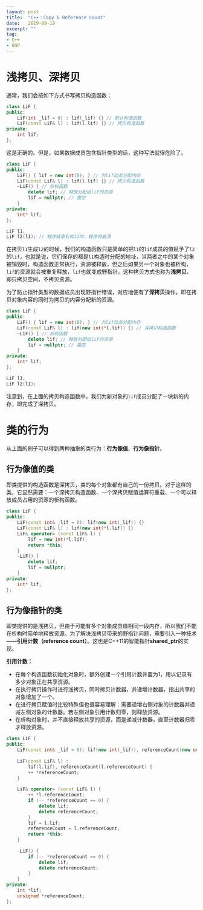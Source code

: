 ```yaml
---
layout: post
title:  "C++：Copy & Reference Count"
date:   2019-09-19
excerpt: ""
tag:
- C++
- OOP
---
```


# 浅拷贝、深拷贝

通常，我们会按如下方式书写拷贝构造函数：

```c++
class LiF {
public:
	LiF(int _lif = 0) : lif(_lif) {} // 默认构造函数
	LiF(const LiF& l) : lif(l.lif) {} // 拷贝构造函数
private:
	int lif;
};
```

这是正确的。但是，如果数据成员包含指针类型的话，这种写法就很危险了。

```c++
class LiF {
public:
	LiF() { lif = new int(0); } // 为lif动态分配内存
	LiF(const LiF& l) : lif(l.lif) {} // 拷贝构造函数
	~LiF() { // 析构函数
        delete lif; // 释放分配给lif的资源
        lif = nullptr; // 置空
    }
private:
	int* lif;
};

LiF l1;
LiF l2(l1); // 程序结束析构l2时，程序将崩溃
```

在拷贝`l1`生成`l2`的时候，我们的构造函数只是简单的把`l1`的`lif`成员的值赋予了`l2`的`lif`，也就是说，它们保存的都是`l1`构造时分配的地址，当两者之中的某个对象被销毁时，构造函数正常执行，资源被释放，但之后如果另一个对象也被析构，`lif`的资源就会被重复释放，`lif`也就变成野指针。这种拷贝方式也称为**浅拷贝**，即只拷贝空间，不拷贝资源。

为了防止指针类型的数据成员出现野指针错误，对应地便有了**深拷贝**操作，即在拷贝对象内容的同时为拷贝的内容分配新的资源。

```c++
class LiF {
public:
	LiF() { lif = new int(0); } // 为lif动态分配内存
	LiF(const LiF& l) : lif(new int(*l.lif)) {} // 深拷贝构造函数
	~LiF() { // 析构函数
        delete lif; // 释放分配给lif的资源
        lif = nullptr; // 置空
    }
private:
	int* lif;
};

LiF l1;
LiF l2(l1);
```

注意到，在上面的拷贝构造函数中，我们为新对象的`lif`成员分配了一块新的内存，即完成了深拷贝。

# 类的行为

从上面的例子可以得到两种抽象的类行为：**行为像值**、**行为像指针**。

## 行为像值的类

即类提供的构造函数是深拷贝，类的每个对象都有自己的一份拷贝。对于这样的类，它显然需要：一个深拷贝构造函数、一个深拷贝赋值运算符重载、一个可以释放成员占用的资源的析构函数。

```c++
class LiF {
public:
	LiF(const int& _lif = 0): lif(new int(_lif)) {}
	LiF(const LiF& l) : lif(new int(*l.lif)) {}
	LiF& operator= (const LiF& l) {
		lif = new int(*l.lif);
		return *this;
	}
	~LiF() {
        delete lif;
        lif = nullptr;
    }
private:
	int* lif;
};
```

## 行为像指针的类

即类提供的是浅拷贝，但由于可能有多个对象成员值相同一段内存，所以我们不能在析构时简单地释放资源。为了解决浅拷贝带来的野指针问题，需要引入一种技术——**引用计数（reference count）**。这也是C++11的智能指针**shared_ptr**的实现。

**引用计数：**

- 在每个构造函数初始化对象时，额外创建一个引用计数并置为1，用以记录有多少对象正在共享资源。
- 在执行拷贝操作时进行浅拷贝，同时拷贝计数器，并递增计数器，指出共享的对象增加了一个。
- 在进行拷贝赋值时比较特殊但也很容易理解：需要递增右侧对象的计数器并递减左侧对象的计数器。若左侧对象引用计数归零，则释放资源。
- 在析构对象时，并不直接释放共享的资源，而是递减计数器，直至计数器归零才释放资源。

```c++
class LiF {
public:
	LiF(const int& _lif = 0): lif(new int(_lif)), referenceCount(new unsigned(1)) {}
	
	LiF(const LiF& l) : 
		lif(l.lif), referenceCount(l.referenceCount) {
		++ *referenceCount;
	}
	
	LiF& operator= (const LiF& l) {
		++ *l.referenceCount;
		if (-- *referenceCount == 0) {
			delete lif;
			delete referenceCount;
		}
		lif = l.lif;
		referenceCount = l.referenceCount;
		return *this;
	}
	
	~LiF() {
		if (-- *referenceCount == 0) {
			delete lif;
			delete referenceCount;
		}
	}
private:
	int *lif;
	unsigned *referenceCount;
};
```

